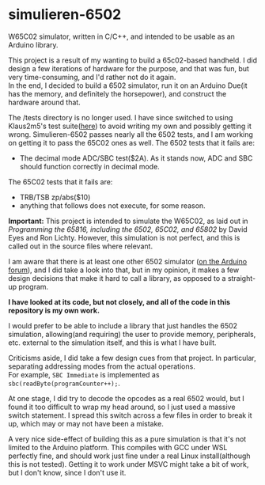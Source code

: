 # simulieren-6502
W65C02 simulator, written in C/C++, and intended to be usable as an Arduino library.

This project is a result of my wanting to build a 65c02-based handheld. I did design a few iterations of hardware for the purpose, and that was fun, but very time-consuming, and I'd rather not do it again.  
In the end, I decided to build a 6502 simulator, run it on an Arduino Due(it has the memory, and definitely the horsepower), and construct the hardware around that.

The \/tests directory is no longer used. I have since switched to using Klaus2m5's test suite([here](https://github.com/Klaus2m5/6502_65C02_functional_tests)) to avoid writing my own and possibly getting it wrong. Simulieren-6502 passes nearly all the 6502 tests, and I am working on getting it to pass the 65C02 ones as well.
The 6502 tests that it fails are:
 - The decimal mode ADC/SBC test($2A). As it stands now, ADC and SBC should function correctly in decimal mode.

The 65C02 tests that it fails are:
 - TRB/TSB zp/abs($10)
 - anything that follows does not execute, for some reason.

**Important:** This project is intended to simulate the W65C02, as laid out in _Programming the 65816, including the 6502, 65C02, and 65802_ by David Eyes and Ron Lichty. However, this simulation is not perfect, and this is called out in the source files where relevant.

I am aware that there is at least one other 6502 simulator ([on the Arduino forum](https://forum.arduino.cc/index.php?topic=193216.0)), and I did take a look into that, but in my opinion, it makes a few design decisions that make it hard to call a library, as opposed to a straight-up program.

**I have looked at its code, but not closely, and all of the code in this repository is my own work.**

I would prefer to be able to include a library that just handles the 6502 simulation, allowing(and requiring) the user to provide memory, peripherals, etc. external to the simulation itself, and this is what I have built.

Criticisms aside, I did take a few design cues from that project. In particular, separating addressing modes from the actual operations.  
For example, `SBC Immediate` is implemented as `sbc(readByte(programCounter++);`.

At one stage, I did try to decode the opcodes as a real 6502 would, but I found it too difficult to wrap my head around, so I just used a massive switch statement. I spread this switch across a few files in order to break it up, which may or may not have been a mistake.

A very nice side-effect of building this as a pure simulation is that it's not limited to the Arduino platform. This compiles with GCC under WSL perfectly fine, and should work just fine under a real Linux install(although this is not tested). Getting it to work under MSVC might take a bit of work, but I don't know, since I don't use it.
